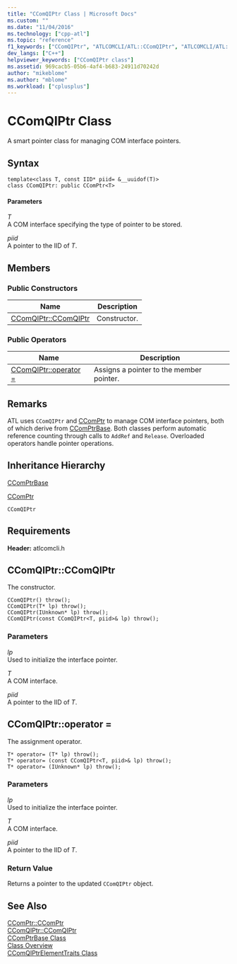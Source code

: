 ```yaml
---
title: "CComQIPtr Class | Microsoft Docs"
ms.custom: ""
ms.date: "11/04/2016"
ms.technology: ["cpp-atl"]
ms.topic: "reference"
f1_keywords: ["CComQIPtr", "ATLCOMCLI/ATL::CComQIPtr", "ATLCOMCLI/ATL::CComQIPtr::CComQIPtr"]
dev_langs: ["C++"]
helpviewer_keywords: ["CComQIPtr class"]
ms.assetid: 969cacb5-05b6-4af4-b683-24911d70242d
author: "mikeblome"
ms.author: "mblome"
ms.workload: ["cplusplus"]
---
```

# CComQIPtr Class

A smart pointer class for managing COM interface pointers.

## Syntax

```
template<class T, const IID* piid= &__uuidof(T)>  
class CComQIPtr: public CComPtr<T>
```

#### Parameters

*T*  
A COM interface specifying the type of pointer to be stored.

*piid*  
A pointer to the IID of *T*.

## Members

### Public Constructors

|Name|Description|
|----------|-----------------|
|[CComQIPtr::CComQIPtr](#ccomqiptr)|Constructor.|

### Public Operators

|Name|Description|
|----------|-----------------|
|[CComQIPtr::operator =](#operator_eq)|Assigns a pointer to the member pointer.|

## Remarks

ATL uses `CComQIPtr` and [CComPtr](../../atl/reference/ccomptr-class.md) to manage COM interface pointers, both of which derive from [CComPtrBase](../../atl/reference/ccomptrbase-class.md). Both classes perform automatic reference counting through calls to `AddRef` and `Release`. Overloaded operators handle pointer operations.

## Inheritance Hierarchy

[CComPtrBase](../../atl/reference/ccomptrbase-class.md)

[CComPtr](../../atl/reference/ccomptr-class.md)

`CComQIPtr`

## Requirements

**Header:** atlcomcli.h

##  <a name="ccomqiptr"></a>  CComQIPtr::CComQIPtr

The constructor.

```
CComQIPtr() throw();
CComQIPtr(T* lp) throw();
CComQIPtr(IUnknown* lp) throw();
CComQIPtr(const CComQIPtr<T, piid>& lp) throw();
```

### Parameters

*lp*  
Used to initialize the interface pointer.

*T*  
A COM interface.

*piid*  
A pointer to the IID of *T*.

##  <a name="operator_eq"></a>  CComQIPtr::operator =

The assignment operator.

```
T* operator= (T* lp) throw();
T* operator= (const CComQIPtr<T, piid>& lp) throw();
T* operator= (IUnknown* lp) throw();
```

### Parameters

*lp*  
Used to initialize the interface pointer.

*T*  
A COM interface.

*piid*  
A pointer to the IID of *T*.

### Return Value

Returns a pointer to the updated `CComQIPtr` object.

## See Also

[CComPtr::CComPtr](../../atl/reference/ccomptr-class.md#ccomptr)   
[CComQIPtr::CComQIPtr](#ccomqiptr)   
[CComPtrBase Class](../../atl/reference/ccomptrbase-class.md)   
[Class Overview](../../atl/atl-class-overview.md)   
[CComQIPtrElementTraits Class](../../atl/reference/ccomqiptrelementtraits-class.md)

